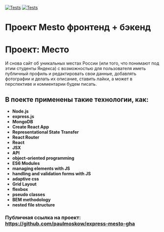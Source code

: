 [![Tests](../../actions/workflows/tests-13-sprint.yml/badge.svg)](../../actions/workflows/tests-13-sprint.yml) [![Tests](../../actions/workflows/tests-14-sprint.yml/badge.svg)](../../actions/workflows/tests-14-sprint.yml)
# Проект Mesto фронтенд + бэкенд


# Проект: Место

И снова сайт об уникальных местах России (или того, что понимают под этим студенты Яндекса) с возможностью для пользователя иметь публичный профиль и редактировать свои данные, добавлять фотографии и делать их описание, ставить лайки, а может в перспективе и комментарии будем писать.

## В поекте применены такие технологии, как:

* **Node.js**
* **express.js**
* **MongoDB**
* **Create React App**
* **Representational State Transfer**
* **React Router**
* **React**
* **JSX**
* **API**
* **object-oriented programming**
* **ES6 Modules**
* **managing elements with JS**
* **handling and validation forms with JS**
* **adaptive css**
* **Grid Layout**
* **flexbox**
* **pseudo classes**
* **BEM methodology**
* **nested file structure**

### Публичная ссылка на проект: https://github.com/paulmoskow/express-mesto-gha 
